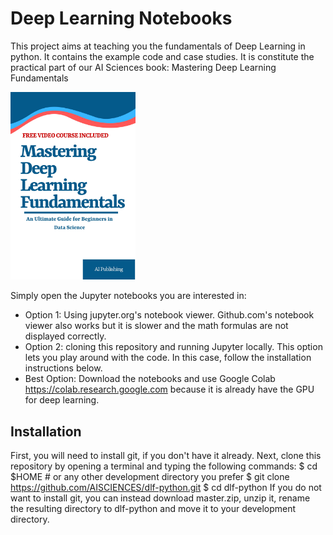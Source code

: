 # Deep Learning Notebooks
This project aims at teaching you the fundamentals of Deep Learning in python. It contains the example code and case studies. It is constitute the practical part of our AI Sciences book: Mastering Deep Learning Fundamentals

<img src="AIPUBLISHING_mdlf_V2%20(1).jpg" width="200">

Simply open the Jupyter notebooks you are interested in:
* Option 1: Using jupyter.org's notebook viewer. Github.com's notebook viewer also works but it is slower and the math formulas are not displayed correctly.
* Option 2: cloning this repository and running Jupyter locally. This option lets you play around with the code. In this case, follow the installation instructions below.
* Best Option: Download the notebooks and use Google Colab https://colab.research.google.com because it is already have the GPU for deep learning.

## Installation
First, you will need to install git, if you don't have it already.
Next, clone this repository by opening a terminal and typing the following commands:
$ cd $HOME  # or any other development directory you prefer 
$ git clone https://github.com/AISCIENCES/dlf-python.git 
$ cd dlf-python 
If you do not want to install git, you can instead download master.zip, unzip it, rename the resulting directory to dlf-python and move it to your development directory.

